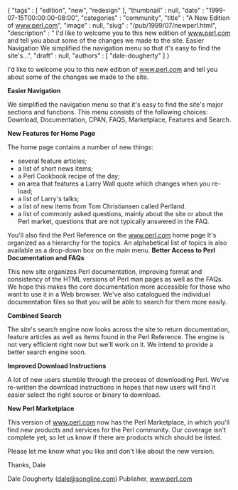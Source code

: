 {
   "tags" : [
      "edition",
      "new",
      "redesign"
   ],
   "thumbnail" : null,
   "date" : "1999-07-15T00:00:00-08:00",
   "categories" : "community",
   "title" : "A New Edition of www.perl.com",
   "image" : null,
   "slug" : "/pub/1999/07/newperl.html",
   "description" : " I'd like to welcome you to this new edition of www.perl.com and tell you about some of the changes we made to the site. Easier Navigation We simplified the navigation menu so that it's easy to find the site's...",
   "draft" : null,
   "authors" : [
      "dale-dougherty"
   ]
}



I'd like to welcome you to this new edition of www.perl.com and tell you about some of the changes we made to the site.

**Easier Navigation**

We simplified the navigation menu so that it's easy to find the site's major sections and functions. This menu consists of the following choices: Download, Documentation, CPAN, FAQS, Marketplace, Features and Search.

**New Features for Home Page**

The home page contains a number of new things:

-   several feature articles;
-   a list of short news items;
-   a Perl Cookbook recipe of the day;
-   an area that features a Larry Wall quote which changes when you re-load;
-   a list of Larry's talks;
-   a list of new items from Tom Christiansen called Perlland.
-   a list of commonly asked questions, mainly about the site or about the Perl market, questions that are not typically answered in the FAQ.

You'll also find the Perl Reference on the www.perl.com home page It's organized as a hierarchy for the topics. An alphabetical list of topics is also available as a drop-down box on the main menu.
**Better Access to Perl Documentation and FAQs**

This new site organizes Perl documentation, improving format and consistency of the HTML versions of Perl man pages as well as the FAQs. We hope this makes the core documentation more accessible for those who want to use it in a Web browser. We've also catalogued the individual documentation files so that you will be able to search for them more easily.

**Combined Search**

The site's search engine now looks across the site to return documentation, feature articles as well as items found in the Perl Reference. The engine is not very efficient right now but we'll work on it. We intend to provide a better search engine soon.

**Improved Download Instructions**

A lot of new users stumble through the process of downloading Perl. We've re-written the download instructions in hopes that new users will find it easier select the right source or binary to download.

**New Perl Marketplace**

This version of www.perl.com now has the Perl Marketplace, in which you'll find new products and services for the Perl community. Our coverage isn't complete yet, so let us know if there are products which should be listed.

Please let me know what you like and don't like about the new version.

Thanks,
Dale

Dale Dougherty (<dale@songline.com>)
Publisher, www.perl.com
